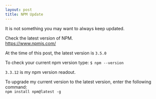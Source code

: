 ```yaml
---
layout: post
title: NPM Update
---
```


It is not something you may want to always keep updated.  

Check the latest version of NPM.  
https://www.npmjs.com/  

At the time of this post, the latest version is `3.5.0`  

To check your current npm version type:
`$ npm --version`

`3.3.12` is my npm version readout.

To upgrade my current version to the latest version, enter the following command:  
`npm install npm@latest -g`


